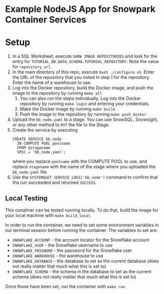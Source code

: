 # Example NodeJS App for Snowpark Container Services

# Setup
1. In a SQL Worksheet, execute `SHOW IMAGE REPOSITORIES` and look
   for the entry for `TUTORIAL_DB.DATA_SCHEMA.TUTORIAL_REPOSITORY`.
   Note the value for `repository_url`.
2. In the main directory of this repo, execute 
   `bash ./configure.sh`. Enter the URL of the repository that you
   noted in step 1 for the repository. Enter the name of a warehouse
   to use.
3. Log into the Docker repository, build the Docker image, and push
   the image to the repository by running `make all`
   1. You can also run the steps individually. Log into the Docker 
      repository by running `make login` and entering your credentials.
   2. Make the Docker image by running `make build`.
   3. Push the image to the repository by running `make push_docker`
4. Upload the `bb_node.yaml` to a stage. You can use SnowSQL, Snowsight, 
   or any other method to `PUT` the file to the Stage.
5. Create the service by executing
   ```
   CREATE SERVICE bb_node
     IN COMPUTE POOL poolname
     FROM @stagename
     SPEC = 'bb_node.yaml';
   ```
   where you replace `poolname` with the COMPUTE POOL to use, and replace
   `stagename` with the name of the stage where you uploaded the `bb_node.yaml`
   file.
6. Use the `SYSTEM$GET_SERVICE_LOGS('bb_node')` command to confirm
   that the run succeeded and returned `SUCCESS`.


## Local Testing
This conatiner can be tested running locally. To do that, build the
image for your local machine with `make build_local`.

In order to run the container, we need to set some 
environment variables in our terminal session before running the 
container. The variables to set are:
* `SNOWFLAKE_ACCOUNT` - the account locator for the Snowflake account
* `SNOWFLAKE_USER` - the Snowflake username to use
* `SNOWFLAKE_PASSWORD` - the password for the Snowflake user
* `SNOWFLAKE_WAREHOUSE` - the warehouse to use
* `SNOWFLAKE_DATABASE` - the database to set as the current database (does not really matter that much what this is set to)
* `SNOWFLAKE_SCHEMA` - the schema in the database to set as the current schema (does not really matter that much what this is set to)

Once those have been set, run the container with `make run`. 